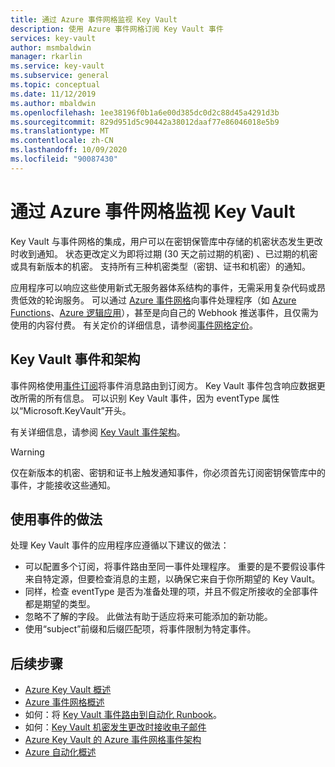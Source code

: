 ```yaml
---
title: 通过 Azure 事件网格监视 Key Vault
description: 使用 Azure 事件网格订阅 Key Vault 事件
services: key-vault
author: msmbaldwin
manager: rkarlin
ms.service: key-vault
ms.subservice: general
ms.topic: conceptual
ms.date: 11/12/2019
ms.author: mbaldwin
ms.openlocfilehash: 1ee38196f0b1a6e00d385dc0d2c88d45a4291d3b
ms.sourcegitcommit: 829d951d5c90442a38012daaf77e86046018e5b9
ms.translationtype: MT
ms.contentlocale: zh-CN
ms.lasthandoff: 10/09/2020
ms.locfileid: "90087430"
---
```

# <a name="monitoring-key-vault-with-azure-event-grid"></a>通过 Azure 事件网格监视 Key Vault

Key Vault 与事件网格的集成，用户可以在密钥保管库中存储的机密状态发生更改时收到通知。 状态更改定义为即将过期 (30 天之前过期的机密) 、已过期的机密或具有新版本的机密。 支持所有三种机密类型（密钥、证书和机密）的通知。

应用程序可以响应这些使用新式无服务器体系结构的事件，无需采用复杂代码或昂贵低效的轮询服务。 可以通过 [Azure 事件网格](https://azure.microsoft.com/services/event-grid/)向事件处理程序（如 [Azure Functions](https://azure.microsoft.com/services/functions/)、[Azure 逻辑应用](https://azure.microsoft.com/services/logic-apps/)），甚至是向自己的 Webhook 推送事件，且仅需为使用的内容付费。 有关定价的详细信息，请参阅[事件网格定价](https://azure.microsoft.com/pricing/details/event-grid/)。

## <a name="key-vault-events-and-schemas"></a>Key Vault 事件和架构

事件网格使用[事件订阅](../../event-grid/concepts.md#event-subscriptions)将事件消息路由到订阅方。 Key Vault 事件包含响应数据更改所需的所有信息。 可以识别 Key Vault 事件，因为 eventType 属性以“Microsoft.KeyVault”开头。

有关详细信息，请参阅 [Key Vault 事件架构](../../event-grid/event-schema-key-vault.md)。

> [!WARNING]
> 仅在新版本的机密、密钥和证书上触发通知事件，你必须首先订阅密钥保管库中的事件，才能接收这些通知。

## <a name="practices-for-consuming-events"></a>使用事件的做法

处理 Key Vault 事件的应用程序应遵循以下建议的做法：

* 可以配置多个订阅，将事件路由至同一事件处理程序。 重要的是不要假设事件来自特定源，但要检查消息的主题，以确保它来自于你所期望的 Key Vault。
* 同样，检查 eventType 是否为准备处理的项，并且不假定所接收的全部事件都是期望的类型。
* 忽略不了解的字段。  此做法有助于适应将来可能添加的新功能。
* 使用“subject”前缀和后缀匹配项，将事件限制为特定事件。

## <a name="next-steps"></a>后续步骤

- [Azure Key Vault 概述](overview.md)
- [Azure 事件网格概述](../../event-grid/overview.md)
- 如何：将 [Key Vault 事件路由到自动化 Runbook](event-grid-tutorial.md)。
- 如何：[Key Vault 机密发生更改时接收电子邮件](event-grid-logicapps.md)
- [Azure Key Vault 的 Azure 事件网格事件架构](../../event-grid/event-schema-key-vault.md)
- [Azure 自动化概述](../../automation/index.yml)
